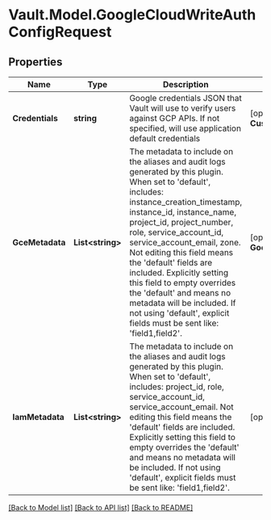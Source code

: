 # Vault.Model.GoogleCloudWriteAuthConfigRequest

## Properties

Name | Type | Description | Notes
------------ | ------------- | ------------- | -------------
**Credentials** | **string** | Google credentials JSON that Vault will use to verify users against GCP APIs. If not specified, will use application default credentials | [optional] **CustomEndpoint** | **Object** | Specifies overrides for various Google API Service Endpoints used in requests. | [optional] **GceAlias** | **string** | Indicates what value to use when generating an alias for GCE authentications. | [optional] [default to "role_id"]
**GceMetadata** | **List&lt;string&gt;** | The metadata to include on the aliases and audit logs generated by this plugin. When set to &#x27;default&#x27;, includes: instance_creation_timestamp, instance_id, instance_name, project_id, project_number, role, service_account_id, service_account_email, zone. Not editing this field means the &#x27;default&#x27; fields are included. Explicitly setting this field to empty overrides the &#x27;default&#x27; and means no metadata will be included. If not using &#x27;default&#x27;, explicit fields must be sent like: &#x27;field1,field2&#x27;. | [optional] **GoogleCertsEndpoint** | **string** | Deprecated. This field does nothing and be removed in a future release | [optional] **IamAlias** | **string** | Indicates what value to use when generating an alias for IAM authentications. | [optional] [default to "role_id"]
**IamMetadata** | **List&lt;string&gt;** | The metadata to include on the aliases and audit logs generated by this plugin. When set to &#x27;default&#x27;, includes: project_id, role, service_account_id, service_account_email. Not editing this field means the &#x27;default&#x27; fields are included. Explicitly setting this field to empty overrides the &#x27;default&#x27; and means no metadata will be included. If not using &#x27;default&#x27;, explicit fields must be sent like: &#x27;field1,field2&#x27;. | [optional] 

[[Back to Model list]](../README.md#documentation-for-models) [[Back to API list]](../README.md#documentation-for-api-endpoints) [[Back to README]](../README.md)

